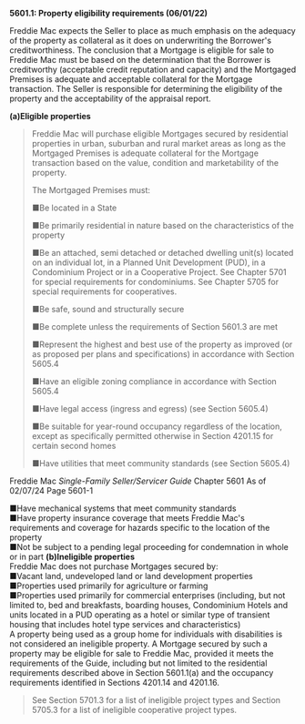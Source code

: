 **5601.1: Property eligibility requirements (06/01/22)**

Freddie Mac expects the Seller to place as much emphasis on the adequacy
of the property as collateral as it does on underwriting the Borrower's
creditworthiness. The conclusion that a Mortgage is eligible for sale to
Freddie Mac must be based on the determination that the Borrower is
creditworthy (acceptable credit reputation and capacity) and the
Mortgaged Premises is adequate and acceptable collateral for the
Mortgage transaction. The Seller is responsible for determining the
eligibility of the property and the acceptability of the appraisal
report.

**(a)Eligible properties**

> Freddie Mac will purchase eligible Mortgages secured by residential
> properties in urban, suburban and rural market areas as long as the
> Mortgaged Premises is adequate collateral for the Mortgage transaction
> based on the value, condition and marketability of the property.
>
> The Mortgaged Premises must:
>
> ■Be located in a State
>
> ■Be primarily residential in nature based on the characteristics of
> the property
>
> ■Be an attached, semi detached or detached dwelling unit(s) located on
> an individual lot, in a Planned Unit Development (PUD), in a
> Condominium Project or in a Cooperative Project. See Chapter 5701 for
> special requirements for condominiums. See Chapter 5705 for special
> requirements for cooperatives.
>
> ■Be safe, sound and structurally secure
>
> ■Be complete unless the requirements of Section 5601.3 are met
>
> ■Represent the highest and best use of the property as improved (or as
> proposed per plans and specifications) in accordance with Section
> 5605.4
>
> ■Have an eligible zoning compliance in accordance with Section 5605.4
>
> ■Have legal access (ingress and egress) (see Section 5605.4)
>
> ■Be suitable for year-round occupancy regardless of the location,
> except as specifically permitted otherwise in Section 4201.15 for
> certain second homes
>
> ■Have utilities that meet community standards (see Section 5605.4)

Freddie Mac *Single-Family Seller/Servicer Guide* Chapter 5601 As of
02/07/24 Page 5601-1

■Have mechanical systems that meet community standards\
■Have property insurance coverage that meets Freddie Mac's requirements
and coverage for hazards specific to the location of the property\
■Not be subject to a pending legal proceeding for condemnation in whole
or in part **(b)Ineligible properties**\
Freddie Mac does not purchase Mortgages secured by:\
■Vacant land, undeveloped land or land development properties\
■Properties used primarily for agriculture or farming\
■Properties used primarily for commercial enterprises (including, but
not limited to, bed and breakfasts, boarding houses, Condominium Hotels
and units located in a PUD operating as a hotel or similar type of
transient housing that includes hotel type services and
characteristics)\
A property being used as a group home for individuals with disabilities
is not considered an ineligible property. A Mortgage secured by such a
property may be eligible for sale to Freddie Mac, provided it meets the
requirements of the Guide, including but not limited to the residential
requirements described above in Section 5601.1(a) and the occupancy
requirements identified in Sections 4201.14 and 4201.16.

> See Section 5701.3 for a list of ineligible project types and Section
> 5705.3 for a list of ineligible cooperative project types.